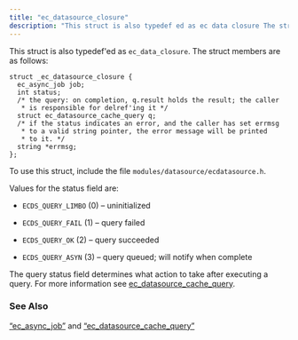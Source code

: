 ```yaml
---
title: "ec_datasource_closure"
description: "This struct is also typedef ed as ec data closure The struct members are as follows To use this struct include the file modules datasource ecdatasource h Values for the status field are ECDS QUERY LIMBO 0 uninitialized ECDS QUERY FAIL 1 query failed ECDS QUERY OK 2 query succeeded..."
---
```


This struct is also typedef'ed as `ec_data_closure`. The struct members are as follows:

```
struct _ec_datasource_closure {
  ec_async_job job;
  int status;
  /* the query: on completion, q.result holds the result; the caller
   * is responsible for delref'ing it */
  struct ec_datasource_cache_query q;
  /* if the status indicates an error, and the caller has set errmsg
   * to a valid string pointer, the error message will be printed
   * to it. */
  string *errmsg;
};
```

To use this struct, include the file `modules/datasource/ecdatasource.h`.

Values for the status field are:

*   `ECDS_QUERY_LIMBO` (0) – uninitialized

*   `ECDS_QUERY_FAIL` (1) – query failed

*   `ECDS_QUERY_OK` (2) – query succeeded

*   `ECDS_QUERY_ASYN` (3) – query queued; will notify when complete

The query status field determines what action to take after executing a query. For more information see [ec_datasource_cache_query](/momentum/3/3-api/apis-ec-datasource-cache-query).

### <a name="idp45763440"></a> See Also

[“ec_async_job”](/momentum/3/3-api/structs-ec-async-job) and [“ec_datasource_cache_query”](/momentum/3/3-api/structs-ec-datasource-cache-query)